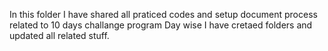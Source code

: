 In this folder I have shared all praticed codes and setup document process related to 10 days challange program
Day wise I have cretaed folders and updated all related stuff. 
